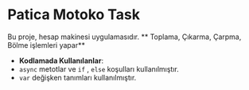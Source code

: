 # Patica Motoko Task
Bu proje, hesap makinesi uygulamasıdır.
** Toplama, Çıkarma, Çarpma, Bölme işlemleri yapar**

- **Kodlamada Kullanılanlar**:
 - `async` metotlar ve `if` , `else` koşulları kullanılmıştır.
  - `var` değişken tanımları kullanılmıştır.
